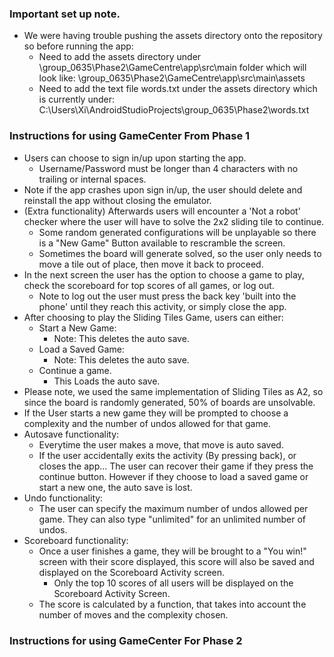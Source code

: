 ### Important set up note.
* We were having trouble pushing the assets directory onto the repository so before running the app:
    * Need to add the assets directory under \group_0635\Phase2\GameCentre\app\src\main folder which will look like: \group_0635\Phase2\GameCentre\app\src\main\assets
    * Need to add the text file words.txt under the assets directory which is currently under: C:\Users\Xi\AndroidStudioProjects\group_0635\Phase2\words.txt

### Instructions for using GameCenter From Phase 1

* Users can choose to sign in/up upon starting the app.
    * Username/Password must be longer than 4 characters with no trailing or internal spaces.
* Note if the app crashes upon sign in/up, the user should delete and reinstall the app without closing the emulator.
* (Extra functionality) Afterwards users will encounter a 'Not a robot' checker where the user will have to solve the 2x2 sliding tile to continue.
    * Some random generated configurations will be unplayable so there is a "New Game" Button available to rescramble the screen.
    * Sometimes the board will generate solved, so the user only needs to move a tile out of place, then move it back to proceed.
* In the next screen the user has the option to choose a game to play, check the scoreboard for top scores of all games, or log out.
    * Note to log out the user must press the back key 'built into the phone' until they reach this activity, or simply close the app.
* After choosing to play the Sliding Tiles Game, users can either:
    * Start a New Game:
        * Note: This deletes the auto save.
    * Load a Saved Game:
        * Note: This deletes the auto save.
    * Continue a game.
        * This Loads the auto save.
* Please note, we used the same implementation of Sliding Tiles as A2, so since the board is randomly generated, 50% of boards are unsolvable.
* If the User starts a new game they will be prompted to choose a complexity and the number of undos allowed for that game.
* Autosave functionality:
    * Everytime the user makes a move, that move is auto saved.
    * If the user accidentally exits the activity (By pressing back), or closes the app... The user can recover their game if they press the continue button. However if they choose to load a saved game or start a new one, the auto save is lost.
* Undo functionality:
    * The user can specify the maximum number of undos allowed per game. They can also type "unlimited" for an unlimited number of undos.
* Scoreboard functionality:
    * Once a user finishes a game, they will be brought to a "You win!" screen with their score displayed, this score will also be saved and displayed on the Scoreboard Activity screen.
        * Only the top 10 scores of all users will be displayed on the Scoreboard Activity Screen.
    * The score is calculated by a function, that takes into account the number of moves and the complexity chosen.
    
### Instructions for using GameCenter For Phase 2
